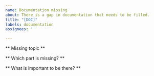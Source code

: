 ```yaml
---
name: Documentation missing
about: There is a gap in documentation that needs to be filled.
title: "[DOC]"
labels: documentation
assignees: ''

---
```


** Missing topic **

** Which part is missing? **

** What is important to be there? **
